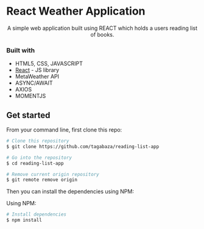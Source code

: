 # React Weather Application

<p align="center">  
A simple web application built using REACT which holds a users reading list of books. 
</p>

### Built with

- HTML5, CSS, JAVASCRIPT
- [React](https://reactjs.org/) - JS library
- MetaWeather API
- ASYNC/AWAIT
- AXIOS
- MOMENTJS

## Get started

From your command line, first clone this repo:

```bash
# Clone this repository
$ git clone https://github.com/tagabaza/reading-list-app

# Go into the repository
$ cd reading-list-app

# Remove current origin repository
$ git remote remove origin
```

Then you can install the dependencies using NPM:

Using NPM:

```bash
# Install dependencies
$ npm install
```
